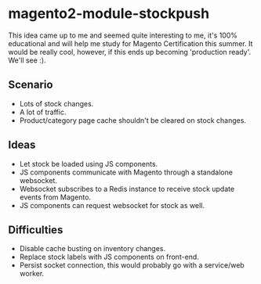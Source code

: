 # magento2-module-stockpush

This idea came up to me and seemed quite interesting to me, it's 100% educational and will help me study for Magento Certification this summer. 
It would be really cool, however, if this ends up becoming 'production ready'. We'll see :).

## Scenario
- Lots of stock changes.
- A lot of traffic.
- Product/category page cache shouldn't be cleared on stock changes.

## Ideas
- Let stock be loaded using JS components.
- JS components communicate with Magento through a standalone websocket.
- Websocket subscribes to a Redis instance to receive stock update events from Magento.
- JS components can request websocket for stock as well.

## Difficulties
- Disable cache busting on inventory changes.
- Replace stock labels with JS components on front-end.
- Persist socket connection, this would probably go with a service/web worker.
